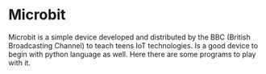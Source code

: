 # Microbit

Microbit is a simple device developed and distributed by the BBC (British Broadcasting Channel) to teach teens IoT technologies. Is a good device to begin with python language as well.
Here there are some programs to play with it.
